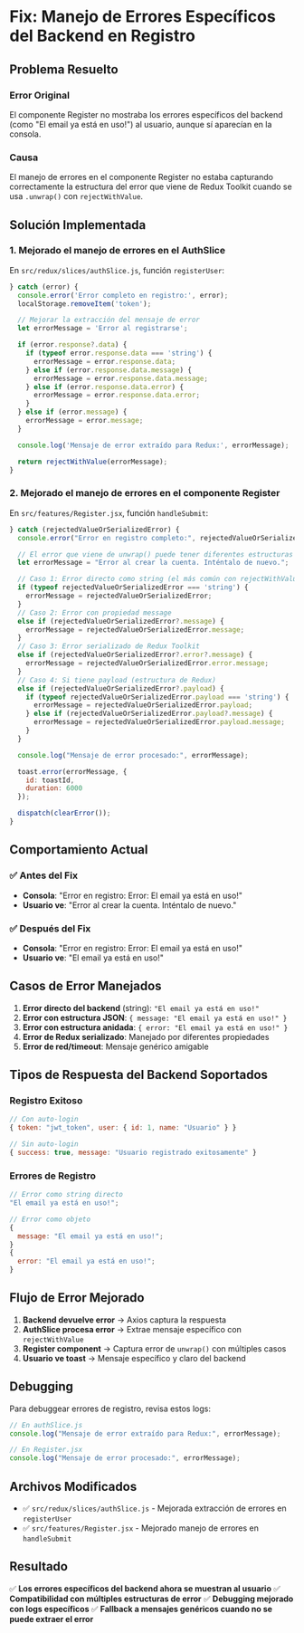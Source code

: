 # Fix: Manejo de Errores Específicos del Backend en Registro

## Problema Resuelto

### Error Original

El componente Register no mostraba los errores específicos del backend (como "El email ya está en uso!") al usuario, aunque sí aparecían en la consola.

### Causa

El manejo de errores en el componente Register no estaba capturando correctamente la estructura del error que viene de Redux Toolkit cuando se usa `.unwrap()` con `rejectWithValue`.

## Solución Implementada

### 1. Mejorado el manejo de errores en el AuthSlice

En `src/redux/slices/authSlice.js`, función `registerUser`:

```javascript
} catch (error) {
  console.error('Error completo en registro:', error);
  localStorage.removeItem('token');

  // Mejorar la extracción del mensaje de error
  let errorMessage = 'Error al registrarse';

  if (error.response?.data) {
    if (typeof error.response.data === 'string') {
      errorMessage = error.response.data;
    } else if (error.response.data.message) {
      errorMessage = error.response.data.message;
    } else if (error.response.data.error) {
      errorMessage = error.response.data.error;
    }
  } else if (error.message) {
    errorMessage = error.message;
  }

  console.log('Mensaje de error extraído para Redux:', errorMessage);

  return rejectWithValue(errorMessage);
}
```

### 2. Mejorado el manejo de errores en el componente Register

En `src/features/Register.jsx`, función `handleSubmit`:

```javascript
} catch (rejectedValueOrSerializedError) {
  console.error("Error en registro completo:", rejectedValueOrSerializedError);

  // El error que viene de unwrap() puede tener diferentes estructuras
  let errorMessage = "Error al crear la cuenta. Inténtalo de nuevo.";

  // Caso 1: Error directo como string (el más común con rejectWithValue)
  if (typeof rejectedValueOrSerializedError === 'string') {
    errorMessage = rejectedValueOrSerializedError;
  }
  // Caso 2: Error con propiedad message
  else if (rejectedValueOrSerializedError?.message) {
    errorMessage = rejectedValueOrSerializedError.message;
  }
  // Caso 3: Error serializado de Redux Toolkit
  else if (rejectedValueOrSerializedError?.error?.message) {
    errorMessage = rejectedValueOrSerializedError.error.message;
  }
  // Caso 4: Si tiene payload (estructura de Redux)
  else if (rejectedValueOrSerializedError?.payload) {
    if (typeof rejectedValueOrSerializedError.payload === 'string') {
      errorMessage = rejectedValueOrSerializedError.payload;
    } else if (rejectedValueOrSerializedError.payload?.message) {
      errorMessage = rejectedValueOrSerializedError.payload.message;
    }
  }

  console.log("Mensaje de error procesado:", errorMessage);

  toast.error(errorMessage, {
    id: toastId,
    duration: 6000
  });

  dispatch(clearError());
}
```

## Comportamiento Actual

### ✅ Antes del Fix

- **Consola**: "Error en registro: Error: El email ya está en uso!"
- **Usuario ve**: "Error al crear la cuenta. Inténtalo de nuevo."

### ✅ Después del Fix

- **Consola**: "Error en registro: Error: El email ya está en uso!"
- **Usuario ve**: "El email ya está en uso!"

## Casos de Error Manejados

1. **Error directo del backend** (string): `"El email ya está en uso!"`
2. **Error con estructura JSON**: `{ message: "El email ya está en uso!" }`
3. **Error con estructura anidada**: `{ error: "El email ya está en uso!" }`
4. **Error de Redux serializado**: Manejado por diferentes propiedades
5. **Error de red/timeout**: Mensaje genérico amigable

## Tipos de Respuesta del Backend Soportados

### Registro Exitoso

```javascript
// Con auto-login
{ token: "jwt_token", user: { id: 1, name: "Usuario" } }

// Sin auto-login
{ success: true, message: "Usuario registrado exitosamente" }
```

### Errores de Registro

```javascript
// Error como string directo
"El email ya está en uso!";

// Error como objeto
{
  message: "El email ya está en uso!";
}
{
  error: "El email ya está en uso!";
}
```

## Flujo de Error Mejorado

1. **Backend devuelve error** → Axios captura la respuesta
2. **AuthSlice procesa error** → Extrae mensaje específico con `rejectWithValue`
3. **Register component** → Captura error de `unwrap()` con múltiples casos
4. **Usuario ve toast** → Mensaje específico y claro del backend

## Debugging

Para debuggear errores de registro, revisa estos logs:

```javascript
// En authSlice.js
console.log("Mensaje de error extraído para Redux:", errorMessage);

// En Register.jsx
console.log("Mensaje de error procesado:", errorMessage);
```

## Archivos Modificados

- ✅ `src/redux/slices/authSlice.js` - Mejorada extracción de errores en `registerUser`
- ✅ `src/features/Register.jsx` - Mejorado manejo de errores en `handleSubmit`

## Resultado

✅ **Los errores específicos del backend ahora se muestran al usuario**
✅ **Compatibilidad con múltiples estructuras de error**
✅ **Debugging mejorado con logs específicos**
✅ **Fallback a mensajes genéricos cuando no se puede extraer el error**
